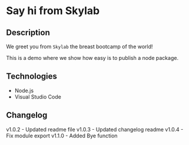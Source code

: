 # Say hi from Skylab

## Description

We greet you from `Skylab` the breast bootcamp of the world!

This is a demo where we show how easy is to publish a node package.

## Technologies

- Node.js
- Visual Studio Code

## Changelog

v1.0.2 - Updated readme file
v1.0.3 - Updated changelog readme
v1.0.4 - Fix module export
v1.1.0 - Added Bye function
